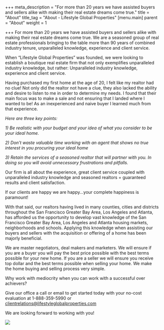 +++
meta_description = "For more than 20 years we have assisted buyers and sellers alike with making their real estate dreams come true."
title = "About"
title_tag = "About - Lifestyle Global Properties"
[menu.main]
parent = "About"
weight = 1

+++
For more than 20 years we have assisted buyers and sellers alike with making their real estate dreams come true. We are a seasoned group of real estate professionals bringing to the table more than 90 years of combined industry tenure, unparalleled knowledge, experience and client service.

When “Lifestyle Global Properties” was founded, we were looking to establish a boutique real estate firm that not only exemplifies unparalleled industry knowledge, but rather: Unparalleled industry knowledge, experience and client service.

Having purchased my first home at the age of 20, I felt like my realtor had no clue! Not only did the realtor not have a clue, they also lacked the ability and desire to listen to me in order to determine my needs. I found that their main focus was to make a sale and not ensuring that I landed where I wanted to be!  As an inexperienced and naive buyer I learned much from that experience.

_Here are three key points:_

_1) Be realistic with your budget and your idea of what you consider to be your ideal home._

_2) Don’t waste valuable time working with an agent that shows no true interest in you procuring your ideal home_

_3) Retain the services of a seasoned realtor that will partner with you. In doing so you will avoid unnecessary frustrations and pitfalls._

Our firm is all about the experience, great client service coupled with unparalleled industry knowledge and seasoned realtors = guaranteed results and client satisfaction.

If our clients are happy we are happy…your complete happiness is paramount!

With that said, our realtors having lived in many counties, cities and districts throughout the San Francisco Greater Bay Area, Los Angeles and Atlanta, has afforded us the opportunity to develop vast knowledge of the San Francisco Greater Bay Area, Los Angeles and Atlanta housing markets, neighborhoods and schools. Applying this knowledge when assisting our buyers and sellers with the acquisition or offering of a home has been majorly beneficial.

We are master negotiators, deal makers and marketers. We will ensure if you are a buyer you will pay the best price possible with the best terms possible for your new home. If you are a seller we will ensure you receive top dollar and the best terms possible when selling your home. We make the home buying and selling process very simple.

Why work with mediocrity when you can work with a successful over achievers?

Give our office a call or email to get started today with your no-cost evaluation at 1-888-359-5990 or clientrelations@lifestyleglobalproperties.com

We are looking forward to working with you!

![](/uploads/antonio-matier-signature.png)